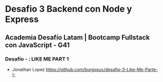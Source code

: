 # Desafio 3 Backend con Node y Express

## Academia Desafío Latam | Bootcamp Fullstack con JavaScript - G41

### Desafío - : LIKE ME PART 1


- Jonathan Lopez https://github.com/burgosuc/desafio-3-Like-Me-Parte-I-